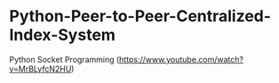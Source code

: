 # Python-Peer-to-Peer-Centralized-Index-System
Python Socket Programming
(https://www.youtube.com/watch?v=MrBLyfcN2HU)
